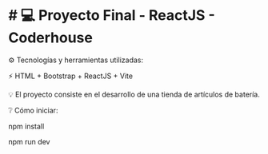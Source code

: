# # :computer: Proyecto Final - ReactJS - Coderhouse

:gear: Tecnologías y herramientas utilizadas:

:zap: HTML + Bootstrap + ReactJS + Vite
<br/>

:bulb: El proyecto consiste en el desarrollo de una tienda de artículos de batería.
<br/>

❔ Cómo iniciar:

npm install

npm run dev
